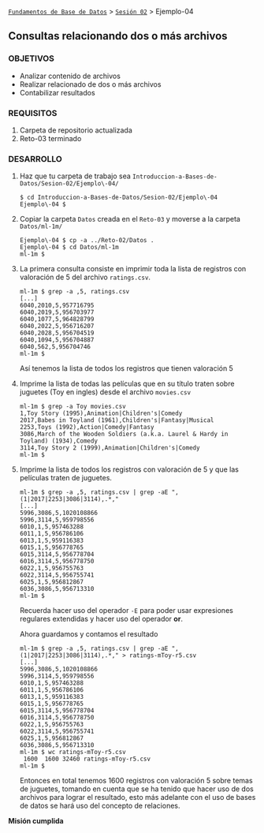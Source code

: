 [`Fundamentos de Base de Datos`](../../Readme.md) > [`Sesión 02`](../Readme.md) > Ejemplo-04
## Consultas relacionando dos o más archivos

### OBJETIVOS
- Analizar contenido de archivos
- Realizar relacionado de dos o más archivos
- Contabilizar resultados

### REQUISITOS
1. Carpeta de repositorio actualizada
1. Reto-03 terminado

### DESARROLLO
1. Haz que tu carpeta de trabajo sea `Introduccion-a-Bases-de-Datos/Sesion-02/Ejemplo\-04/`
   ```console
   $ cd Introduccion-a-Bases-de-Datos/Sesion-02/Ejemplo\-04
   Ejemplo\-04 $
   ```

1. Copiar la carpeta `Datos` creada en el `Reto-03` y moverse a la carpeta `Datos/ml-1m/`
   ```console
   Ejemplo\-04 $ cp -a ../Reto-02/Datos .
   Ejemplo\-04 $ cd Datos/ml-1m
   ml-1m $
   ```

1. La primera consulta consiste en imprimir toda la lista de registros con valoración de 5 del archivo `ratings.csv`.
   ```console
   ml-1m $ grep -a ,5, ratings.csv
   [...]
   6040,2010,5,957716795
   6040,2019,5,956703977
   6040,1077,5,964828799
   6040,2022,5,956716207
   6040,2028,5,956704519
   6040,1094,5,956704887
   6040,562,5,956704746
   ml-1m $
   ```
   Así tenemos la lista de todos los registros que tienen valoración 5

1. Imprime la lista de todas las películas que en su título traten sobre juguetes (Toy en ingles) desde el archivo `movies.csv`
   ```console
   ml-1m $ grep -a Toy movies.csv
   1,Toy Story (1995),Animation|Children's|Comedy
   2017,Babes in Toyland (1961),Children's|Fantasy|Musical
   2253,Toys (1992),Action|Comedy|Fantasy
   3086,March of the Wooden Soldiers (a.k.a. Laurel & Hardy in Toyland) (1934),Comedy
   3114,Toy Story 2 (1999),Animation|Children's|Comedy
   ml-1m $
   ```

1. Imprime la lista de todos los registros con valoración de 5 y que las películas traten de juguetes.
   ```console
   ml-1m $ grep -a ,5, ratings.csv | grep -aE ",(1|2017|2253|3086|3114),.*,"
   [...]
   5996,3086,5,1020108866
   5996,3114,5,959798556
   6010,1,5,957463288
   6011,1,5,956786106
   6013,1,5,959116383
   6015,1,5,956778765
   6015,3114,5,956778704
   6016,3114,5,956778750
   6022,1,5,956755763
   6022,3114,5,956755741
   6025,1,5,956812867
   6036,3086,5,956713310
   ml-1m $
   ```
   Recuerda hacer uso del operador `-E` para poder usar expresiones regulares extendidas y hacer uso del operador __or__.

   Ahora guardamos y contamos el resultado
   ```console
   ml-1m $ grep -a ,5, ratings.csv | grep -aE ",(1|2017|2253|3086|3114),.*," > ratings-mToy-r5.csv
   [...]
   5996,3086,5,1020108866
   5996,3114,5,959798556
   6010,1,5,957463288
   6011,1,5,956786106
   6013,1,5,959116383
   6015,1,5,956778765
   6015,3114,5,956778704
   6016,3114,5,956778750
   6022,1,5,956755763
   6022,3114,5,956755741
   6025,1,5,956812867
   6036,3086,5,956713310
   ml-1m $ wc ratings-mToy-r5.csv
    1600  1600 32460 ratings-mToy-r5.csv
   ml-1m $    
   ```
   Entonces en total tenemos 1600 registros con valoración 5 sobre temas de juguetes, tomando en cuenta que se ha tenido que hacer uso de dos archivos para lograr el resultado, esto más adelante con el uso de bases de datos se hará uso del concepto de relaciones.

__Misión cumplida__
